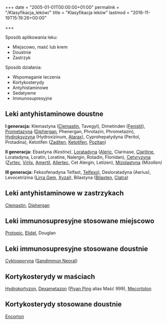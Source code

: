 +++
date = "2005-01-01T00:00:00+01:00"
permalink = "/Klasyfikacja_leków/"
title = "Klasyfikacja leków"
lastmod = "2016-11-19T15:19:26+00:00"

+++

Sposób aplikowania leku:

-   Miejscowo, maść lub krem
-   Doustnie
-   Zastrzyk

Sposób działania:

-   Wspomaganie leczenia
-   Kortykosterydy
-   Antyhistaminowe
-   Sedatywne
-   Immunosupresyjne

Leki antyhistaminowe doustne
----------------------------

**I generacja:** Klemastyna ([Clemastin](/atopedia/Clemastin), Tavegyl), Dimetinden ([Fenistil](/atopedia/Fenistil)), [Prometazyna](/atopedia/Prometazyna) ([Diphergan](/atopedia/Diphergan), Phenergan, Phrotazin, Phrometazin), [Hydroksyzyna](/atopedia/Hydroksyzyna) (Hydroxizinum, [Atarax](/atopedia/Atarax)), Cyprohepatydyna (Peritol, Protadina), Ketotifen ([Zaditen](/atopedia/Zaditen), [Ketotifen](/atopedia/Ketotifen), [Pozitan](/atopedia/Pozitan))

**II generacja:** Ebastyna *(Kestine)*, [Loratadyna](/atopedia/Loratadyna) ([Aleric](/atopedia/Aleric), Clarinase, [Claritine](/atopedia/Claritine), Loratadyna, Loratin, Loratine, Nalergin, Rotadin, Flonidan), [Cetyryzyna](/atopedia/Cetyryzyna) ([Zyrtec](/atopedia/Zyrtec), [Virlix](/atopedia/Virlix), [Amertil](/atopedia/Amertil), [Allertec](/atopedia/Allertec), Cet Alergin, Letizen), [Mizolastyna](/atopedia/Mizolastyna) *(Mizollen)*

**III generacja:** Feksofenadyna Telfast, [Telfexo](/atopedia/Telfexo)), Desloratadyna (Aerius), Levocetrizina ([Lirra Gem](/atopedia/Lirra_Gem), [Xyzal](/atopedia/Xyzal)), Bilastyna ([Bilaxten](/atopedia/Bilaxten), [Clatra](/atopedia/Clatra))

Leki antyhistaminowe w zastrzykach
----------------------------------

[Clemastin](/atopedia/Clemastin), [Diphergan](/atopedia/Diphergan)

Leki immunosupresyjne stosowane miejscowo
-----------------------------------------

[Protopic](/atopedia/Protopic), [Elidel](/atopedia/Elidel), Douglan

Leki immunosupresyjne stosowane doustnie
----------------------------------------

[Cyklosporyna](/atopedia/Cyklosporyna) ([Sandimmun Neoral](/atopedia/Sandimmun_Neoral))

Kortykosterydy w maściach
-------------------------

[Hydrokortyzon](/atopedia/Hydrokortyzon), [Dexametazon](/atopedia/Dexametazon) ([Piyan Ping](/atopedia/Piyan_Ping) alias Maść 999), [Mecortolon](/atopedia/Mecortolon)

Kortykosterydy stosowane doustnie
---------------------------------

[Encorton](/atopedia/Encorton)
